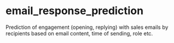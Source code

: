 # email_response_prediction
Prediction of engagement (opening, replying) with sales emails by recipients based on email content, time of sending, role etc.
